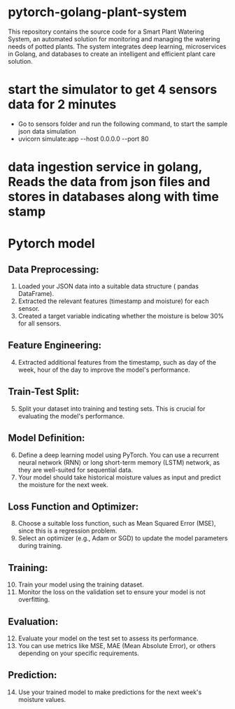 # pytorch-golang-plant-system
This repository contains the source code for a Smart Plant Watering System, an automated solution for monitoring and managing the watering needs of potted plants. The system integrates deep learning, microservices in Golang, and databases to create an intelligent and efficient plant care solution.

# start the simulator to get 4 sensors data for 2 minutes
- Go to sensors folder and run the following command, to start the sample json data simulation
- uvicorn simulate:app --host 0.0.0.0 --port 80

# data ingestion service in golang, Reads the data from json files and stores in databases along with time stamp

# Pytorch model

## Data Preprocessing:

1. Loaded your JSON data into a suitable data structure ( pandas DataFrame).
2. Extracted the relevant features (timestamp and moisture) for each sensor.
3. Created a target variable indicating whether the moisture is below 30% for all sensors.

## Feature Engineering:

4. Extracted additional features from the timestamp, such as day of the week, hour of the day to improve the model's performance.

## Train-Test Split:

5. Split your dataset into training and testing sets. This is crucial for evaluating the model's performance.

## Model Definition:

6. Define a deep learning model using PyTorch. You can use a recurrent neural network (RNN) or long short-term memory (LSTM) network, as they are well-suited for sequential data.
7. Your model should take historical moisture values as input and predict the moisture for the next week.

## Loss Function and Optimizer:

8. Choose a suitable loss function, such as Mean Squared Error (MSE), since this is a regression problem.
9. Select an optimizer (e.g., Adam or SGD) to update the model parameters during training.

## Training:

10. Train your model using the training dataset.
11. Monitor the loss on the validation set to ensure your model is not overfitting.

## Evaluation:

12. Evaluate your model on the test set to assess its performance.
13. You can use metrics like MSE, MAE (Mean Absolute Error), or others depending on your specific requirements.

## Prediction:

14. Use your trained model to make predictions for the next week's moisture values.
